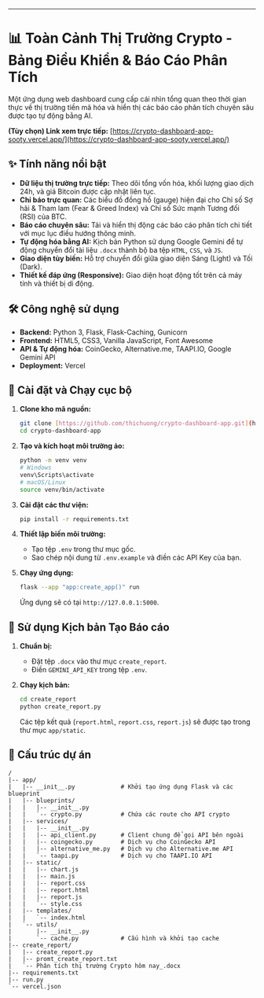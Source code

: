
-----

# 📊 Toàn Cảnh Thị Trường Crypto - Bảng Điều Khiển & Báo Cáo Phân Tích

Một ứng dụng web dashboard cung cấp cái nhìn tổng quan theo thời gian thực về thị trường tiền mã hóa và hiển thị các báo cáo phân tích chuyên sâu được tạo tự động bằng AI.

**(Tùy chọn) Link xem trực tiếp:** [https://crypto-dashboard-app-sooty.vercel.app/](https://crypto-dashboard-app-sooty.vercel.app/)

## ✨ Tính năng nổi bật

* **Dữ liệu thị trường trực tiếp:** Theo dõi tổng vốn hóa, khối lượng giao dịch 24h, và giá Bitcoin được cập nhật liên tục.
* **Chỉ báo trực quan:** Các biểu đồ đồng hồ (gauge) hiện đại cho Chỉ số Sợ hãi & Tham lam (Fear & Greed Index) và Chỉ số Sức mạnh Tương đối (RSI) của BTC.
* **Báo cáo chuyên sâu:** Tải và hiển thị động các báo cáo phân tích chi tiết với mục lục điều hướng thông minh.
* **Tự động hóa bằng AI:** Kịch bản Python sử dụng Google Gemini để tự động chuyển đổi tài liệu `.docx` thành bộ ba tệp `HTML`, `CSS`, và `JS`.
* **Giao diện tùy biến:** Hỗ trợ chuyển đổi giữa giao diện Sáng (Light) và Tối (Dark).
* **Thiết kế đáp ứng (Responsive):** Giao diện hoạt động tốt trên cả máy tính và thiết bị di động.

## 🛠️ Công nghệ sử dụng

* **Backend:** Python 3, Flask, Flask-Caching, Gunicorn
* **Frontend:** HTML5, CSS3, Vanilla JavaScript, Font Awesome
* **API & Tự động hóa:** CoinGecko, Alternative.me, TAAPI.IO, Google Gemini API
* **Deployment:** Vercel

## 🚀 Cài đặt và Chạy cục bộ

1.  **Clone kho mã nguồn:**
    ```bash
    git clone [https://github.com/thichuong/crypto-dashboard-app.git](https://github.com/thichuong/crypto-dashboard-app.git)
    cd crypto-dashboard-app
    ```

2.  **Tạo và kích hoạt môi trường ảo:**
    ```bash
    python -m venv venv
    # Windows
    venv\Scripts\activate
    # macOS/Linux
    source venv/bin/activate
    ```

3.  **Cài đặt các thư viện:**
    ```bash
    pip install -r requirements.txt
    ```

4.  **Thiết lập biến môi trường:**
    * Tạo tệp `.env` trong thư mục gốc.
    * Sao chép nội dung từ `.env.example` và điền các API Key của bạn.

5.  **Chạy ứng dụng:**
    ```bash
    flask --app "app:create_app()" run
    ```
    Ứng dụng sẽ có tại `http://127.0.0.1:5000`.

## 🤖 Sử dụng Kịch bản Tạo Báo cáo

1.  **Chuẩn bị:**
    * Đặt tệp `.docx` vào thư mục `create_report`.
    * Điền `GEMINI_API_KEY` trong tệp `.env`.

2.  **Chạy kịch bản:**
    ```bash
    cd create_report
    python create_report.py
    ```
    Các tệp kết quả (`report.html`, `report.css`, `report.js`) sẽ được tạo trong thư mục `app/static`.


## 📁 Cấu trúc dự án

```
/
|-- app/
|   |-- __init__.py             # Khởi tạo ứng dụng Flask và các blueprint
|   |-- blueprints/
|   |   |-- __init__.py
|   |   `-- crypto.py           # Chứa các route cho API crypto
|   |-- services/
|   |   |-- __init__.py
|   |   |-- api_client.py       # Client chung để gọi API bên ngoài
|   |   |-- coingecko.py        # Dịch vụ cho CoinGecko API
|   |   |-- alternative_me.py   # Dịch vụ cho Alternative.me API
|   |   `-- taapi.py            # Dịch vụ cho TAAPI.IO API
|   |-- static/
|   |   |-- chart.js
|   |   |-- main.js
|   |   |-- report.css
|   |   |-- report.html
|   |   |-- report.js
|   |   `-- style.css
|   |-- templates/
|   |   `-- index.html
|   `-- utils/
|       |-- __init__.py
|       `-- cache.py            # Cấu hình và khởi tạo cache
|-- create_report/
|   |-- create_report.py
|   |-- promt_create_report.txt
|   `-- Phân tích thị trường Crypto hôm nay_.docx
|-- requirements.txt
|-- run.py
`-- vercel.json

```
